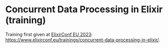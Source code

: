# Concurrent Data Processing in Elixir (training)

Training first given at [ElixirConf EU 2023](https://www.elixirconf.eu):
<https://www.elixirconf.eu/trainings/concurrent-data-processing-in-elixir/>.
